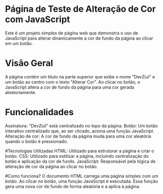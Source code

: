 # Página de Teste de Alteração de Cor com JavaScript
Este é um projeto simples de página web que demonstra o uso de JavaScript para alterar dinamicamente a cor de fundo da página ao clicar em um botão.

# Visão Geral
A página contém um título na parte superior que exibe o nome "DevZiul" e um botão ao centro com o texto "Alterar Cor". Ao clicar no botão, o JavaScript altera a cor de fundo da página para uma cor gerada aleatoriamente.

# Funcionalidades
Assinatura: "DevZiul" está centralizado no topo da página.
Botão: Um botão interativo centralizado que, ao ser clicado, aciona uma função JavaScript.
Alteração de cor: A cor de fundo da página muda para uma cor aleatória quando o botão é pressionado.

 #Tecnologias Utilizadas
HTML: Utilizado para estruturar a página e criar o botão.
CSS: Utilizado para estilizar a página, incluindo centralização do botão e aplicação da cor de fundo.
JavaScript: Responsável pela lógica de alteração de cor da página ao clicar no botão.

#Como funciona?
O documento HTML carrega uma página simples com um botão.
Ao clicar no botão, uma função JavaScript é executada.
Essa função gera uma nova cor de fundo de forma aleatória e a aplica à página.

